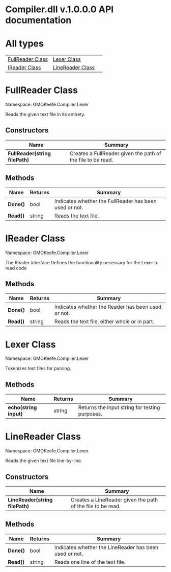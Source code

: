 # Compiler.dll v.1.0.0.0 API documentation

# All types

|   |   |   |
|---|---|---|
| [FullReader Class](#fullreader-class) | [Lexer Class](#lexer-class) |   |
| [IReader Class](#ireader-class) | [LineReader Class](#linereader-class) |   |
# FullReader Class

Namespace: GMOKeefe.Compiler.Lexer

Reads the given text file in its entirety.

## Constructors

| Name | Summary |
|---|---|
| **FullReader(string filePath)** | Creates a FullReader given the path of the file to be read. |
## Methods

| Name | Returns | Summary |
|---|---|---|
| **Done()** | bool | Indicates whether the FullReader has been used or not. |
| **Read()** | string | Reads the text file. |
# IReader Class

Namespace: GMOKeefe.Compiler.Lexer

The Reader interface
Defines the functionality necessary for the Lexer to read code

## Methods

| Name | Returns | Summary |
|---|---|---|
| **Done()** | bool | Indicates whether the Reader has been used or not. |
| **Read()** | string | Reads the text file, either whole or in part. |
# Lexer Class

Namespace: GMOKeefe.Compiler.Lexer

Tokenizes text files for parsing.

## Methods

| Name | Returns | Summary |
|---|---|---|
| **echo(string input)** | string | Returns the input string for testing purposes. |
# LineReader Class

Namespace: GMOKeefe.Compiler.Lexer

Reads the given text file line-by-line.

## Constructors

| Name | Summary |
|---|---|
| **LineReader(string filePath)** | Creates a LineReader given the path of the file to be read. |
## Methods

| Name | Returns | Summary |
|---|---|---|
| **Done()** | bool | Indicates whether the LineReader has been used or not. |
| **Read()** | string | Reads one line of the text file. |
